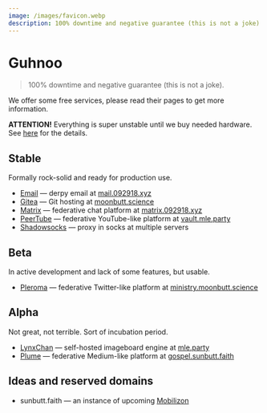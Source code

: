 ```yaml
---
image: /images/favicon.webp
description: 100% downtime and negative guarantee (this is not a joke).
---
```


# Guhnoo

> 100% downtime and negative guarantee (this is not a joke).

We offer some free services, please read their pages to get more information.

**ATTENTION!** Everything is super unstable until we buy needed hardware. See [here](/donate/#crowdfunding) for the details.

## Stable

Formally rock-solid and ready for production use.

- [Email](/how/email.md) — derpy email at [mail.092918.xyz](https://mail.092918.xyz)
- [Gitea](/how/gitea.md) — Git hosting at [moonbutt.science](https://moonbutt.science)
- [Matrix](/how/matrix.md) — federative chat platform at [matrix.092918.xyz](https://matrix.092918.xyz)
- [PeerTube](/how/peertube.md) — federative YouTube-like platform at [vault.mle.party](https://vault.mle.party)
- [Shadowsocks](/how/shadowsocks.md) — proxy in socks at multiple servers

## Beta

In active development and lack of some features, but usable.

- [Pleroma](/how/pleroma.md) — federative Twitter-like platform at [ministry.moonbutt.science](https://ministry.moonbutt.science)

## Alpha

Not great, not terrible. Sort of incubation period.

- [LynxChan](/how/lynxchan.md) — self-hosted imageboard engine at [mle.party](https://mle.party)
- [Plume](/how/plume.md) — federative Medium-like platform at [gospel.sunbutt.faith](https://gospel.sunbutt.faith)

## Ideas and reserved domains

- sunbutt.faith — an instance of upcoming [Mobilizon](https://joinmobilizon.org)
